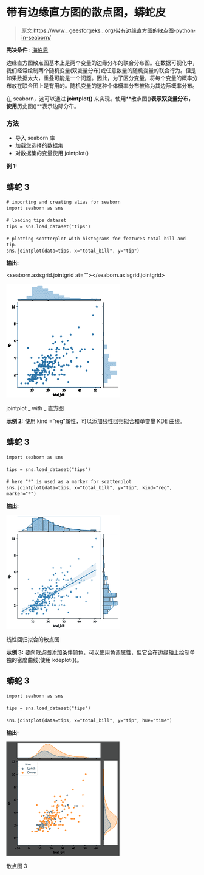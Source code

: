 # 带有边缘直方图的散点图，蟒蛇皮

> 原文:[https://www . geesforgeks . org/带有边缘直方图的散点图-python-in-seaborn/](https://www.geeksforgeeks.org/scatter-plot-with-marginal-histograms-in-python-with-seaborn/)

**先决条件** : [海伯恩](https://www.geeksforgeeks.org/introduction-to-seaborn-python/)

边缘直方图散点图基本上是两个变量的边缘分布的联合分布图。在数据可视化中，我们经常绘制两个随机变量(双变量分布)或任意数量的随机变量的联合行为。但是如果数据太大，重叠可能是一个问题。因此，为了区分变量，将每个变量的概率分布放在联合图上是有用的。随机变量的这种个体概率分布被称为其边际概率分布。

在 seaborn，这可以通过 **jointplot()** 来实现。使用**散点图()**表示双变量分布，使用**历史图()**表示边际分布。

### 方法

*   导入 seaborn 库
*   加载您选择的数据集
*   对数据集的变量使用 jointplot()

**例 1:**

## 蟒蛇 3

```
# importing and creating alias for seaborn
import seaborn as sns

# loading tips dataset
tips = sns.load_dataset("tips")

# plotting scatterplot with histograms for features total bill and tip.
sns.jointplot(data=tips, x="total_bill", y="tip")
```

**输出:**

<seaborn.axisgrid.jointgrid at=""></seaborn.axisgrid.jointgrid>

![](img/fd0ffdce33a3007da4ce95c0035d4eee.png)

jointplot _ with _ 直方图

**示例 2:** 使用 kind =“reg”属性，可以添加线性回归拟合和单变量 KDE 曲线。

## 蟒蛇 3

```
import seaborn as sns

tips = sns.load_dataset("tips")

# here "*" is used as a marker for scatterplot
sns.jointplot(data=tips, x="total_bill", y="tip", kind="reg", marker="*")
```

**输出:**

![](img/f26515045a97d68ebc869d18c6ad2c07.png)

线性回归拟合的散点图

**示例 3:** 要向散点图添加条件颜色，可以使用色调属性，但它会在边缘轴上绘制单独的密度曲线(使用 kdeplot())。

## 蟒蛇 3

```
import seaborn as sns

tips = sns.load_dataset("tips")

sns.jointplot(data=tips, x="total_bill", y="tip", hue="time")
```

**输出:**

![](img/a6ca59527307abf0593f8092a75a09c1.png)

散点图 3